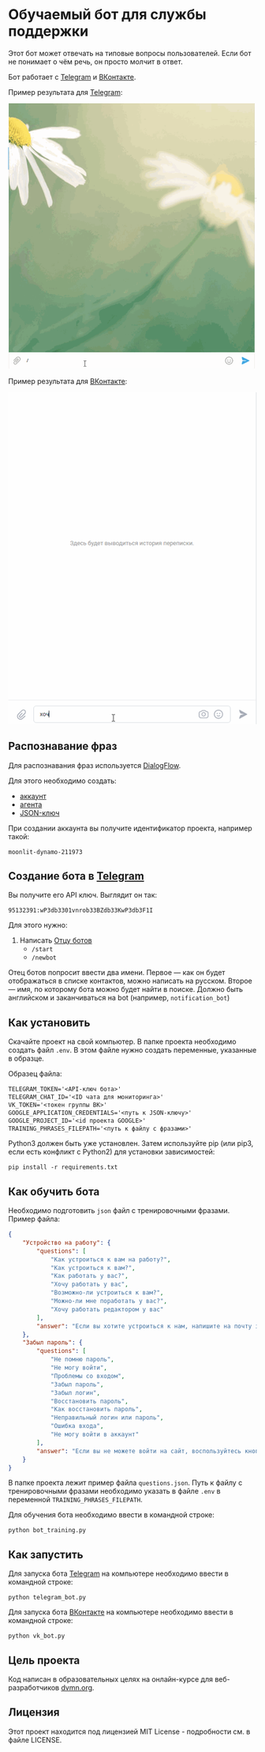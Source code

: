 # Обучаемый бот для службы поддержки

Этот бот может отвечать на типовые вопросы пользователей. Если бот не понимает о чём речь, он просто молчит в ответ. 

Бот работает с [Telegram](https://telegram.org/) и [ВКонтакте](https://vk.com/).

Пример результата для [Telegram](https://telegram.org/):

![](docs/telegram_bot.gif)

Пример результата для [ВКонтакте](https://vk.com/):

![](docs/vk_bot.gif)

## Распознавание фраз
Для распознавания фраз используется [DialogFlow](https://cloud.google.com/dialogflow/es/docs).

Для этого необходимо создать:
* [аккаунт](https://cloud.google.com/dialogflow/es/docs/quick/setup)
* [агента](https://cloud.google.com/dialogflow/es/docs/quick/build-agent)
* [JSON-ключ](https://cloud.google.com/docs/authentication/getting-started)

При создании аккаунта вы получите идентификатор проекта, например такой:
```
moonlit-dynamo-211973
```

## Создание бота в [Telegram](https://telegram.org/)
Вы получите его API ключ. Выглядит он так:
```
95132391:wP3db3301vnrob33BZdb33KwP3db3F1I
```
Для этого нужно:
1. Написать [Отцу ботов](https://telegram.me/BotFather)
    * `/start`
    * `/newbot`

Отец ботов попросит ввести два имени. Первое — как он будет отображаться в списке контактов, можно написать на русском. Второе — имя, по которому бота можно будет найти в поиске. Должно быть английском и заканчиваться на bot (например, `notification_bot`)

## Как установить
Скачайте проект на свой компьютер.
В папке проекта необходимо создать файл `.env`. В этом файле нужно создать переменные, указанные в образце.

Образец файла:
```
TELEGRAM_TOKEN='<API-ключ бота>'
TELEGRAM_CHAT_ID='<ID чата для мониторинга>'
VK_TOKEN='<токен группы ВК>'
GOOGLE_APPLICATION_CREDENTIALS='<путь к JSON-ключу>'
GOOGLE_PROJECT_ID='<id проекта GOOGLE>'
TRAINING_PHRASES_FILEPATH='<путь к файлу с фразами>'
```
Python3 должен быть уже установлен. Затем используйте pip (или pip3, если есть конфликт с Python2) для установки зависимостей:
```
pip install -r requirements.txt
```

## Как обучить бота
Необходимо подготовить `json` файл с тренировочными фразами. Пример файла:
```json
{
    "Устройство на работу": {
        "questions": [
            "Как устроиться к вам на работу?",
            "Как устроиться к вам?",
            "Как работать у вас?",
            "Хочу работать у вас",
            "Возможно-ли устроиться к вам?",
            "Можно-ли мне поработать у вас?",
            "Хочу работать редактором у вас"
        ],
        "answer": "Если вы хотите устроиться к нам, напишите на почту info@gmail.com мини-эссе о себе и прикрепите ваше портфолио."
    },
    "Забыл пароль": {
        "questions": [
            "Не помню пароль",
            "Не могу войти",
            "Проблемы со входом",
            "Забыл пароль",
            "Забыл логин",
            "Восстановить пароль",
            "Как восстановить пароль",
            "Неправильный логин или пароль",
            "Ошибка входа",
            "Не могу войти в аккаунт"
        ],
        "answer": "Если вы не можете войти на сайт, воспользуйтесь кнопкой «Забыли пароль?» под формой входа. Вам на почту придёт письмо с дальнейшими инструкциями. Проверьте папку «Спам», иногда письма попадают в неё."
    }
}
```
В папке проекта лежит пример файла `questions.json`.
Путь к файлу с тренировочными фразами необходимо указать в файле `.env` в переменной `TRAINING_PHRASES_FILEPATH`.

Для обучения бота необходимо ввести в командной строке:
```
python bot_training.py
```

## Как запустить

Для запуска бота [Telegram](https://telegram.org/) на компьютере необходимо ввести в командной строке:
```
python telegram_bot.py
```
Для запуска бота [ВКонтакте](https://vk.com/) на компьютере необходимо ввести в командной строке:
```
python vk_bot.py
```

## Цель проекта
Код написан в образовательных целях на онлайн-курсе для веб-разработчиков [dvmn.org](https://dvmn.org/).

## Лицензия

Этот проект находится под лицензией MIT License - подробности см. в файле LICENSE.